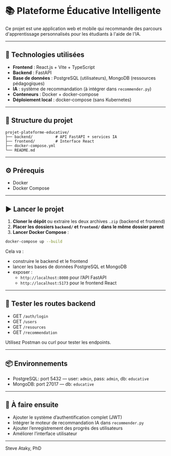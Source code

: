 # 📚 Plateforme Éducative Intelligente

Ce projet est une application web et mobile qui recommande des parcours d'apprentissage personnalisés pour les étudiants à l'aide de l'IA.

---

## 🚀 Technologies utilisées

- **Frontend** : React.js + Vite + TypeScript
- **Backend** : FastAPI
- **Base de données** : PostgreSQL (utilisateurs), MongoDB (ressources pédagogiques)
- **IA** : système de recommandation (à intégrer dans `recommender.py`)
- **Conteneurs** : Docker + docker-compose
- **Déploiement local** : docker-compose (sans Kubernetes)

---

## 📁 Structure du projet

```
projet-plateforme-educative/
├── backend/          # API FastAPI + services IA
├── frontend/         # Interface React
├── docker-compose.yml
└── README.md
```

---

## ⚙️ Prérequis

- Docker
- Docker Compose

---

## ▶️ Lancer le projet

1. **Cloner le dépôt** ou extraire les deux archives `.zip` (backend et frontend)
2. **Placer les dossiers `backend/` et `frontend/` dans le même dossier parent**
3. **Lancer Docker Compose** :

```bash
docker-compose up --build
```

Cela va :
- construire le backend et le frontend
- lancer les bases de données PostgreSQL et MongoDB
- exposer :
  - `http://localhost:8000` pour l’API FastAPI
  - `http://localhost:5173` pour le frontend React

---

## 🧪 Tester les routes backend

- GET `/auth/login`
- GET `/users`
- GET `/resources`
- GET `/recommendation`

Utilisez Postman ou curl pour tester les endpoints.

---

## 📦 Environnements

- PostgreSQL: port 5432 — user: `admin`, pass: `admin`, db: `educative`
- MongoDB: port 27017 — db: `educative`

---

## 📌 À faire ensuite

- Ajouter le système d’authentification complet (JWT)
- Intégrer le moteur de recommandation IA dans `recommender.py`
- Ajouter l’enregistrement des progrès des utilisateurs
- Améliorer l’interface utilisateur

---

Steve Ataky, PhD
